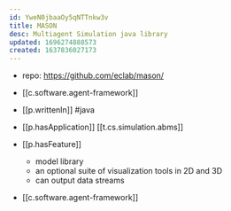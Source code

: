 ```yaml
---
id: YweN0jbaaOy5qNTTnkw3v
title: MASON
desc: Multiagent Simulation java library
updated: 1696274888573
created: 1637836027173
---
```


- repo: https://github.com/eclab/mason/
- [[c.software.agent-framework]]
- [[p.writtenIn]] #java
- [[p.hasApplication]] [[t.cs.simulation.abms]]
- [[p.hasFeature]]
  - model library 
  - an optional suite of visualization tools in 2D and 3D
  - can output data streams


- [[c.software.agent-framework]]